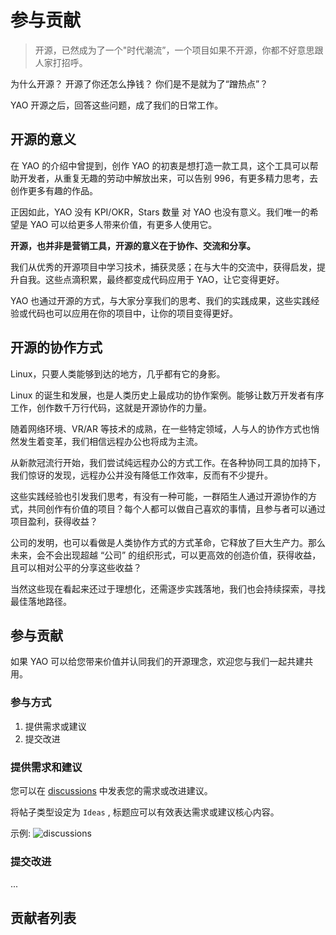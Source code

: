 # 参与贡献

> 开源，已然成为了一个"时代潮流”，一个项目如果不开源，你都不好意思跟人家打招呼。

为什么开源？ 开源了你还怎么挣钱？ 你们是不是就为了“蹭热点”？

YAO 开源之后，回答这些问题，成了我们的日常工作。

## 开源的意义

在 YAO 的介绍中曾提到，创作 YAO 的初衷是想打造一款工具，这个工具可以帮助开发者，从重复无趣的劳动中解放出来，可以告别
996，有更多精力思考，去创作更多有趣的作品。

正因如此，YAO 没有 KPI/OKR，Stars 数量 对 YAO 也没有意义。我们唯一的希望是 YAO 可以给更多人带来价值，有更多人使用它。

**开源，也并非是营销工具，开源的意义在于协作、交流和分享。**

我们从优秀的开源项目中学习技术，捕获灵感；在与大牛的交流中，获得启发，提升自我。这些点滴积累，最终都变成代码应用于 YAO，让它变得更好。

YAO 也通过开源的方式，与大家分享我们的思考、我们的实践成果，这些实践经验或代码也可以应用在你的项目中，让你的项目变得更好。

## 开源的协作方式

Linux，只要人类能够到达的地方，几乎都有它的身影。

Linux 的诞生和发展，也是人类历史上最成功的协作案例。能够让数万开发者有序工作，创作数千万行代码，这就是开源协作的力量。

随着网络环境、VR/AR 等技术的成熟，在一些特定领域，人与人的协作方式也悄然发生着变革，我们相信远程办公也将成为主流。

从新款冠流行开始，我们尝试纯远程办公的方式工作。在各种协同工具的加持下，我们惊讶的发现，远程办公并没有降低工作效率，反而有不少提升。

这些实践经验也引发我们思考，有没有一种可能，一群陌生人通过开源协作的方式，共同创作有价值的项目？每个人都可以做自己喜欢的事情，且参与者可以通过项目盈利，获得收益？

公司的发明，也可以看做是人类协作方式的方式革命，它释放了巨大生产力。那么未来，会不会出现超越 “公司” 的组织形式，可以更高效的创造价值，获得收益，且可以相对公平的分享这些收益？

当然这些现在看起来还过于理想化，还需逐步实践落地，我们也会持续探索，寻找最佳落地路径。

## 参与贡献

如果 YAO 可以给您带来价值并认同我们的开源理念，欢迎您与我们一起共建共用。

### 参与方式

1. 提供需求或建议
2. 提交改进

### 提供需求和建议

您可以在 [discussions](https://github.com/YaoApp/yao/discussions) 中发表您的需求或改进建议。

将帖子类型设定为 `Ideas` , 标题应可以有效表达需求或建议核心内容。

示例:
![discussions](./assets/discussions.png)

### 提交改进

...

## 贡献者列表

<Div style={{ display: "flex", justifyContent: "space-between" }}>
  <Link type="prev" title="源码编译" link="专家/源码编译"></Link>
</Div>
